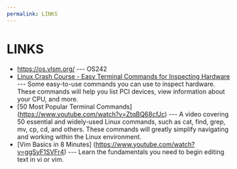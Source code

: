 ```yaml
---
permalink: LINKS
---
```


# LINKS

* <https://os.vlsm.org/> --- OS242
* [Linux Crash Course - Easy Terminal Commands for Inspecting Hardware](https://youtu.be/oGyJr-iUwt8?si=59V2boc0XfmlFekg) --- 
Some easy-to-use commands you can use to inspect hardware. 
These commands will help you list PCI devices, view information about your CPU, and more.
* [50 Most Popular Terminal Commands] (https://www.youtube.com/watch?v=ZtqBQ68cfJc) --- A video covering 50 essential and widely-used Linux commands, such as cat, find, grep, mv, cp, cd, and others. These commands will greatly simplify navigating and working within the Linux environment.
* [Vim Basics in 8 Minutes] (https://www.youtube.com/watch?v=ggSyF1SVFr4) --- Learn the fundamentals you need to begin editing text in vi or vim.
